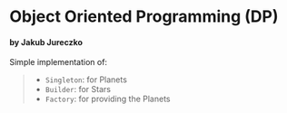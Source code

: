 # Object Oriented Programming (DP)
#### by Jakub Jureczko

Simple implementation of:
 > - `Singleton`: for Planets
> - `Builder`: for Stars 
> - `Factory`: for providing the Planets
